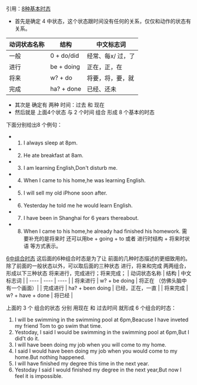 引用：[8种基本时态](https://www.bilibili.com/video/BV1hJ411s751?from=search&seid=5657358972961915785)

- 首先是确定 4 中状态，这个状态跟时间没有任何的关系，仅仅和动作的状态有关系。

|  动词状态名称  | 结构  | 中文标志词        |
|  ----   |    ----   |     ----        |
| 一般    | 0 + do/did | 经常、每x/ 过，了 |
| 进行    | be + doing |  正在，正，在  |
| 将来    | w? + do      | 将要，将，要，就|
| 完成    | ha? + done  | 已经、还未|

- 其次是 确定有 两种 时间：过去 和 现在
- 然后就是 上面4个状态 与 2 个时间 组合 形成 8 个基本的时态

下面分别给出8 个例句：
- 1. I always sleep at 8pm.
- 2. He ate breakfast at 8am.
- 3. I am learning English,Don't disturb me.
- 4. When I came to his home,he was learning English.
- 5. I will sell my old iPhone soon after.
- 6. Yesterday he told me he would learn English.
- 7. I have been in Shanghai for 6 years thereabout.
- 8. When I came to his home,he already had finished his homework.
需要补充的是将来时 还可以用be + going + to 或者 进行时结构 + 将来时状语 等方式表示。

[6中组合时态](https://www.bilibili.com/video/BV1HJ411s7vN)
这后面的6种组合时态是为了让 前面的几种时态描述的更细致用的。
除了前面的一般状态以外，可以取后面的三种状态 进行，将来和完成 两两组合，形成以下三种状态
将来进行，完成进行；将来完成；
|  动词状态名称  | 结构  | 中文标志词        |
| ---- | ---- | ---- |
|   将来进行  | w? + be doing  | 将正在 （仿佛头脑中有一个画面）|
|   完成进行  | ha? + been doing | 已经，正在，一直 |
|   将来完成  | w? + have + done  | 将已经 |

上面的 3 个 组合的状态 分别 用现在 和 过去时间 就形成 6 个组合的时态：
1. I will be swimming in the swimming pool at 6pm,Beacuse I have inveted my friend Tom to go swim that time.
2. Yestoday, I said I would be swimming in the swimming pool at 6pm,But I did't do it.
3. I will have been doing my job when you will come to my home.
4. I said I would have been doing my job when you would come to my home.But nothing happened.
5. I will have finished my degree this time in the next year.
6. Yestoday I said I would finished my degree in the next year,But now I feel it is impossible.


